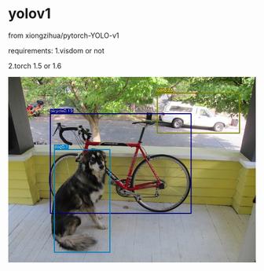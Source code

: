 # yolov1
from xiongzihua/pytorch-YOLO-v1

requirements:
1.visdom or not


2.torch 1.5 or 1.6


![image](https://raw.githubusercontent.com/ald2004/yolov1/master/result.jpg)
